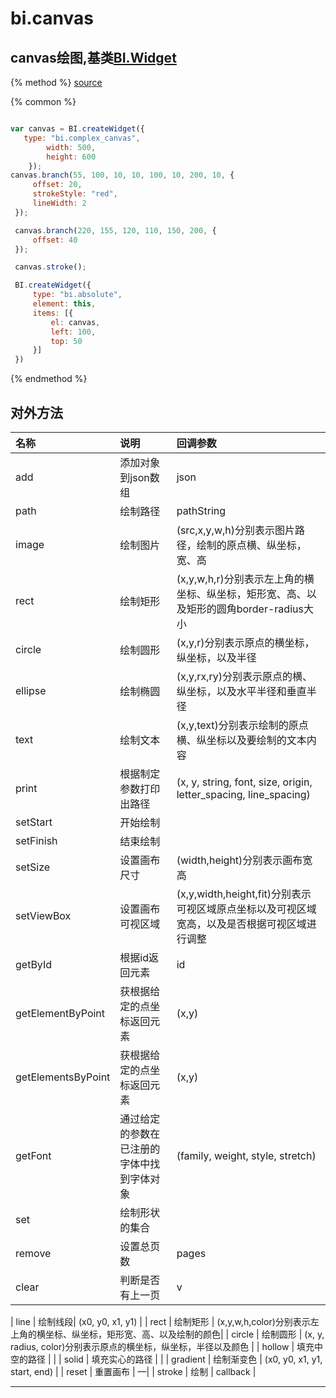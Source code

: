 # bi.canvas

## canvas绘图,基类[BI.Widget](/core/widget.md)

{% method %}
[source](https://jsfiddle.net/fineui/txqwwzLm/)

{% common %}
```javascript

var canvas = BI.createWidget({
   type: "bi.complex_canvas",
        width: 500,
        height: 600
    });
canvas.branch(55, 100, 10, 10, 100, 10, 200, 10, {
     offset: 20,
     strokeStyle: "red",
     lineWidth: 2
 });

 canvas.branch(220, 155, 120, 110, 150, 200, {
     offset: 40
 });

 canvas.stroke();

 BI.createWidget({
     type: "bi.absolute",
     element: this,
     items: [{
         el: canvas,
         left: 100,
         top: 50
     }]
 })


```

{% endmethod %}


## 对外方法
| 名称     | 说明                           |  回调参数     
| :------ |:-------------                  | :-----   
| add | 添加对象到json数组 | json |
| path | 绘制路径 | pathString |
| image | 绘制图片 | (src,x,y,w,h)分别表示图片路径，绘制的原点横、纵坐标，宽、高 |
| rect |  绘制矩形 |  (x,y,w,h,r)分别表示左上角的横坐标、纵坐标，矩形宽、高、以及矩形的圆角border-radius大小|
| circle |  绘制圆形 | (x,y,r)分别表示原点的横坐标，纵坐标，以及半径 |
| ellipse | 绘制椭圆 |(x,y,rx,ry)分别表示原点的横、纵坐标，以及水平半径和垂直半径|
| text | 绘制文本 | (x,y,text)分别表示绘制的原点横、纵坐标以及要绘制的文本内容|
| print | 根据制定参数打印出路径 | (x, y, string, font, size, origin, letter_spacing, line_spacing) |
| setStart | 开始绘制 |  |
| setFinish | 结束绘制 |  |
| setSize | 设置画布尺寸 | (width,height)分别表示画布宽高|
| setViewBox |  设置画布可视区域 |  (x,y,width,height,fit)分别表示可视区域原点坐标以及可视区域宽高，以及是否根据可视区域进行调整 |
| getById |  根据id返回元素 | id |
| getElementByPoint | 获根据给定的点坐标返回元素 | (x,y)|
| getElementsByPoint | 获根据给定的点坐标返回元素 | (x,y) |
| getFont | 通过给定的参数在已注册的字体中找到字体对象 | (family, weight, style, stretch) |
| set | 绘制形状的集合 |  |
| remove | 设置总页数 | pages |
| clear | 判断是否有上一页 |  v |


 | line | 绘制线段| (x0, y0, x1, y1) |
 | rect |  绘制矩形 |  (x,y,w,h,color)分别表示左上角的横坐标、纵坐标，矩形宽、高、以及绘制的颜色|
 | circle |  绘制圆形 | (x, y, radius, color)分别表示原点的横坐标，纵坐标，半径以及颜色 |
| hollow | 填充中空的路径 |  |
| solid | 填充实心的路径 |  |
| gradient | 绘制渐变色 | (x0, y0, x1, y1, start, end) |
| reset | 重置画布 | —|
| stroke | 绘制 | callback |

---


